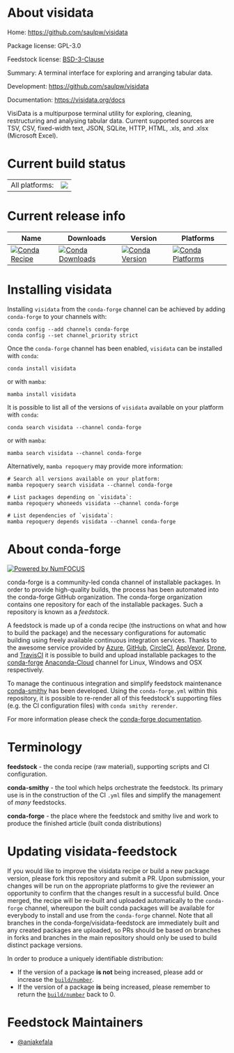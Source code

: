 About visidata
==============

Home: https://github.com/saulpw/visidata

Package license: GPL-3.0

Feedstock license: [BSD-3-Clause](https://github.com/conda-forge/visidata-feedstock/blob/main/LICENSE.txt)

Summary: A terminal interface for exploring and arranging tabular data.

Development: https://github.com/saulpw/visidata

Documentation: https://visidata.org/docs

VisiData is a multipurpose terminal utility for exploring, cleaning,
restructuring and analysing tabular data. Current supported sources are
TSV, CSV, fixed-width text, JSON, SQLite, HTTP, HTML, .xls, and .xlsx
(Microsoft Excel).


Current build status
====================


<table><tr><td>All platforms:</td>
    <td>
      <a href="https://dev.azure.com/conda-forge/feedstock-builds/_build/latest?definitionId=3650&branchName=main">
        <img src="https://dev.azure.com/conda-forge/feedstock-builds/_apis/build/status/visidata-feedstock?branchName=main">
      </a>
    </td>
  </tr>
</table>

Current release info
====================

| Name | Downloads | Version | Platforms |
| --- | --- | --- | --- |
| [![Conda Recipe](https://img.shields.io/badge/recipe-visidata-green.svg)](https://anaconda.org/conda-forge/visidata) | [![Conda Downloads](https://img.shields.io/conda/dn/conda-forge/visidata.svg)](https://anaconda.org/conda-forge/visidata) | [![Conda Version](https://img.shields.io/conda/vn/conda-forge/visidata.svg)](https://anaconda.org/conda-forge/visidata) | [![Conda Platforms](https://img.shields.io/conda/pn/conda-forge/visidata.svg)](https://anaconda.org/conda-forge/visidata) |

Installing visidata
===================

Installing `visidata` from the `conda-forge` channel can be achieved by adding `conda-forge` to your channels with:

```
conda config --add channels conda-forge
conda config --set channel_priority strict
```

Once the `conda-forge` channel has been enabled, `visidata` can be installed with `conda`:

```
conda install visidata
```

or with `mamba`:

```
mamba install visidata
```

It is possible to list all of the versions of `visidata` available on your platform with `conda`:

```
conda search visidata --channel conda-forge
```

or with `mamba`:

```
mamba search visidata --channel conda-forge
```

Alternatively, `mamba repoquery` may provide more information:

```
# Search all versions available on your platform:
mamba repoquery search visidata --channel conda-forge

# List packages depending on `visidata`:
mamba repoquery whoneeds visidata --channel conda-forge

# List dependencies of `visidata`:
mamba repoquery depends visidata --channel conda-forge
```


About conda-forge
=================

[![Powered by
NumFOCUS](https://img.shields.io/badge/powered%20by-NumFOCUS-orange.svg?style=flat&colorA=E1523D&colorB=007D8A)](https://numfocus.org)

conda-forge is a community-led conda channel of installable packages.
In order to provide high-quality builds, the process has been automated into the
conda-forge GitHub organization. The conda-forge organization contains one repository
for each of the installable packages. Such a repository is known as a *feedstock*.

A feedstock is made up of a conda recipe (the instructions on what and how to build
the package) and the necessary configurations for automatic building using freely
available continuous integration services. Thanks to the awesome service provided by
[Azure](https://azure.microsoft.com/en-us/services/devops/), [GitHub](https://github.com/),
[CircleCI](https://circleci.com/), [AppVeyor](https://www.appveyor.com/),
[Drone](https://cloud.drone.io/welcome), and [TravisCI](https://travis-ci.com/)
it is possible to build and upload installable packages to the
[conda-forge](https://anaconda.org/conda-forge) [Anaconda-Cloud](https://anaconda.org/)
channel for Linux, Windows and OSX respectively.

To manage the continuous integration and simplify feedstock maintenance
[conda-smithy](https://github.com/conda-forge/conda-smithy) has been developed.
Using the ``conda-forge.yml`` within this repository, it is possible to re-render all of
this feedstock's supporting files (e.g. the CI configuration files) with ``conda smithy rerender``.

For more information please check the [conda-forge documentation](https://conda-forge.org/docs/).

Terminology
===========

**feedstock** - the conda recipe (raw material), supporting scripts and CI configuration.

**conda-smithy** - the tool which helps orchestrate the feedstock.
                   Its primary use is in the construction of the CI ``.yml`` files
                   and simplify the management of *many* feedstocks.

**conda-forge** - the place where the feedstock and smithy live and work to
                  produce the finished article (built conda distributions)


Updating visidata-feedstock
===========================

If you would like to improve the visidata recipe or build a new
package version, please fork this repository and submit a PR. Upon submission,
your changes will be run on the appropriate platforms to give the reviewer an
opportunity to confirm that the changes result in a successful build. Once
merged, the recipe will be re-built and uploaded automatically to the
`conda-forge` channel, whereupon the built conda packages will be available for
everybody to install and use from the `conda-forge` channel.
Note that all branches in the conda-forge/visidata-feedstock are
immediately built and any created packages are uploaded, so PRs should be based
on branches in forks and branches in the main repository should only be used to
build distinct package versions.

In order to produce a uniquely identifiable distribution:
 * If the version of a package **is not** being increased, please add or increase
   the [``build/number``](https://docs.conda.io/projects/conda-build/en/latest/resources/define-metadata.html#build-number-and-string).
 * If the version of a package **is** being increased, please remember to return
   the [``build/number``](https://docs.conda.io/projects/conda-build/en/latest/resources/define-metadata.html#build-number-and-string)
   back to 0.

Feedstock Maintainers
=====================

* [@anjakefala](https://github.com/anjakefala/)


